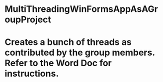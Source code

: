 # MultiThreadingWinFormsAppAsAGroupProject
# Creates a bunch of threads as contributed by the group members. Refer to the Word Doc for instructions.

